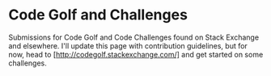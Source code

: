 Code Golf and Challenges
===================

Submissions for Code Golf and Code Challenges found on Stack Exchange and elsewhere.  I'll update this page with contribution guidelines, but for now, head to [http://codegolf.stackexchange.com/] and get started on some challenges.
